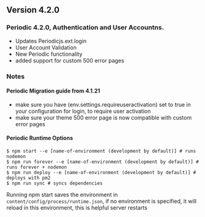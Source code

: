 ## Version 4.2.0

### Periodic 4.2.0, Authentication and User Accountns. 
 * Updates Periodicjs.ext.login
  * User Account Validation
 * New Periodic functionality
  * added support for custom 500 error pages 

### Notes
#### Periodic Migration guide from 4.1.21
 * make sure you have (env.settings.requireuseractivation) set to true in your configuration for login, to require user activation
 * make sure your theme 500 error page is now compatible with custom error pages

#### Periodic Runtime Options
```
$ npm start --e [name-of-environment (development by default)] # runs nodemon
$ npm run forever --e [name-of-environment (development by default)] # runs forever + nodemon
$ npm run deploy --e [name-of-environment (development by default)] # deploys with pm2
$ npm run sync # syncs dependencies
```
Running npm start saves the environment in `content/config/process/runtime.json`, if no environment is specified, it will reload in this environment, this is helpful server restarts